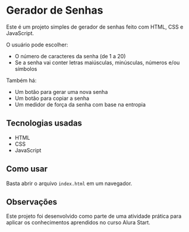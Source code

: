 # Gerador de Senhas

Este é um projeto simples de gerador de senhas feito com HTML, CSS e JavaScript.

O usuário pode escolher:
- O número de caracteres da senha (de 1 a 20)
- Se a senha vai conter letras maiúsculas, minúsculas, números e/ou símbolos

Também há:
- Um botão para gerar uma nova senha
- Um botão para copiar a senha
- Um medidor de força da senha com base na entropia

## Tecnologias usadas

- HTML
- CSS
- JavaScript

## Como usar

Basta abrir o arquivo `index.html` em um navegador.

## Observações

Este projeto foi desenvolvido como parte de uma atividade prática para aplicar os conhecimentos aprendidos no curso Alura Start.
